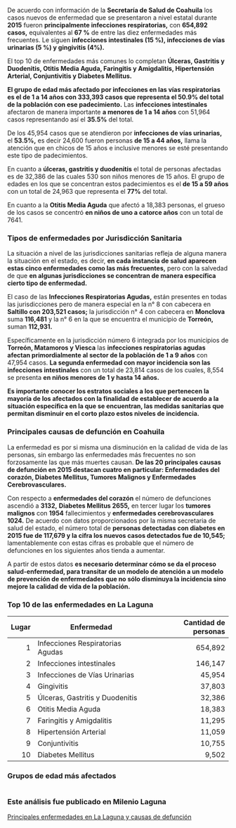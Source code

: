 
De acuerdo con información de la **Secretaría de Salud de Coahuila** los casos nuevos de enfermedad que se presentaron  a nivel estatal durante **2015** fueron **principalmente infecciones respiratorias,** con **654,892 casos,** equivalentes al **67 %** de entre las diez enfermedades más frecuentes. Le siguen **infecciones intestinales (15 %), infecciones de vías urinarias (5 %) y gingivitis (4%).**

El top 10 de enfermedades más comunes lo completan **Úlceras, Gastritis y Duodenitis, Otitis Media Aguda, Faringitis y Amigdalitis, Hipertensión Arterial, Conjuntivitis y Diabetes Mellitus.**

**El grupo de edad más afectado por infecciones en las vías respiratorias es el de 1 a 14 años con 333,393 casos que representa el 50.9% del total de la población con ese padecimiento.** Las **infecciones intestinales** afectaron de manera importante **a menores de 1 a 14 años** con 51,964 casos representando así el **35.5%** del total.

De los 45,954 casos que se atendieron por **infecciones de vías urinarias,** el **53.5%,** es decir 24,600 fueron  personas **de 15 a 44 años,** llama la atención que en chicos de 15 años e inclusive menores se esté  presentando este tipo de padecimientos.

En cuanto a **úlceras, gastritis y duodenitis** el total de personas afectadas es de 32,386 de las cuales 530 son niños menores de 15 años. El grupo de edades en los que se concentran estos padecimientos es el **de 15 a 59 años** con un total de 24,963 que representa el **77%** del total.

En cuanto a la **Otitis Media Aguda** que afectó a 18,383 personas, el grueso de los casos se concentró **en niños de uno a catorce años** con un total de 7641.

### Tipos de enfermedades por Jurisdicción Sanitaria

La situación a nivel de las jurisdicciones sanitarias refleja de alguna manera la situación en el estado, es decir, **en cada instancia de salud aparecen estas cinco enfermedades como las más frecuentes,** pero con la salvedad de que **en algunas jurisdicciones se concentran de manera específica cierto tipo de enfermedad.**

El caso de las **Infecciones Respiratorias Agudas,** están presentes en todas las jurisdicciones pero de manera especial en la n° 8 con cabecera en **Saltillo con 203,521 casos;** la jurisdicción n° 4 con cabecera en **Monclova** suma **116,481** y la n° 6 en la que se encuentra el municipio de **Torreón,** suman **112,931.**

Específicamente en la jurisdicción número 6 integrada por los municipios de **Torreón, Matamoros y Viesca** las **infecciones respiratorias agudas afectan primordialmente al sector de la población de 1 a 9 años** con 47,954 casos. **La segunda enfermedad con mayor incidencia son las infecciones intestinales** con un total de 23,814 casos de los cuales, 8,554 se presenta **en niños menores de 1 y hasta 14 años.**

**Es importante conocer los estratos sociales a los que pertenecen la mayoría de los afectados con la finalidad de establecer de acuerdo a la situación específica en la que se encuentran, las medidas sanitarias que permitan disminuir en el corto plazo estos niveles de incidencia.**

### Principales causas de defunción en Coahuila

La enfermedad es por si misma una disminución en la calidad de vida de las personas, sin embargo las enfermedades más frecuentes no son forzosamente las que más muertes causan. **De las 20 principales causas de defunción en 2015 destacan cuatro en particular: Enfermedades del corazón, Diabetes Mellitus, Tumores Malignos y Enfermedades Cerebrovasculares.**

Con respecto a **enfermedades del corazón** el número de defunciones ascendió a **3132,** **Diabetes Mellitus 2655,** en tercer lugar los **tumores malignos** con **1954** fallecimientos y **enfermedades cerebrovasculares 1024.** De acuerdo con datos proporcionados por la misma secretaria de salud del estado, el número total de **personas detectadas con diabetes en 2015 fue de 117,679 y la cifra los nuevos casos detectados fue de 10,545;** lamentablemente con estas cifras es probable que el número de defunciones en los siguientes años tienda a aumentar.

A partir de estos datos **es necesario determinar cómo se da el proceso salud-enfermedad, para transitar de un modelo de atención a un modelo de prevención de enfermedades que no sólo disminuya la incidencia sino mejore la calidad de vida de la población.**

### Top 10 de las enfermedades en La Laguna

Lugar | Enfermedad                       | Cantidad de personas
-----:|----------------------------------|---------------------:
    1 | Infecciones Respiratorias Agudas |              654,892
    2 | Infecciones intestinales         |              146,147
    3 | Infecciones de Vías Urinarias    |               45,954
    4 | Gingivitis                       |               37,803
    5 | Úlceras, Gastritis y Duodenitis  |               32,386
    6 | Otitis Media Aguda               |               18,383
    7 | Faringitis y Amigdalitis         |               11,295
    8 | Hipertensión Arterial            |               11,059
    9 | Conjuntivitis                    |               10,755
   10 | Diabetes Mellitus                |                9,502

### Grupos de edad más afectados

<img class="img-responsive" src="principales-enfermedades-en-la-laguna-y-causas-de-defuncion/grupos-de-edad-mas-afectados.png" alt="">

### Este análisis fue publicado en Milenio Laguna

[Principales enfermedades en La Laguna y causas de defunción](http://www.milenio.com/region/nuestra_metropoli_desde_el_implan-implan_torreon-enfermedades_laguna-milenio_0_877112325.html)

